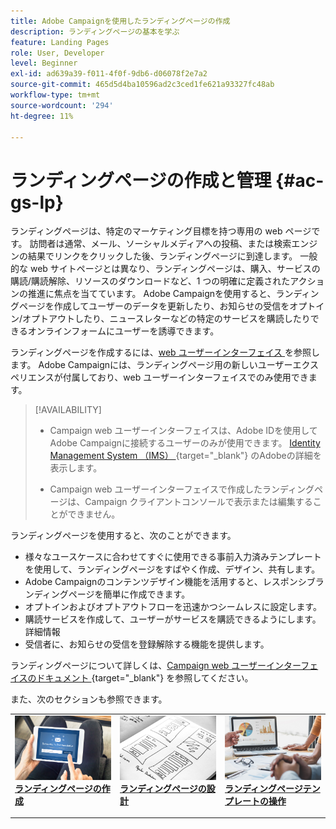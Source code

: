 ```yaml
---
title: Adobe Campaignを使用したランディングページの作成
description: ランディングページの基本を学ぶ
feature: Landing Pages
role: User, Developer
level: Beginner
exl-id: ad639a39-f011-4f0f-9db6-d06078f2e7a2
source-git-commit: 465d5d4ba10596ad2c3ced1fe621a93327fc48ab
workflow-type: tm+mt
source-wordcount: '294'
ht-degree: 11%

---
```


# ランディングページの作成と管理 {#ac-gs-lp}

ランディングページは、特定のマーケティング目標を持つ専用の web ページです。 訪問者は通常、メール、ソーシャルメディアへの投稿、または検索エンジンの結果でリンクをクリックした後、ランディングページに到達します。 一般的な web サイトページとは異なり、ランディングページは、購入、サービスの購読/購読解除、リソースのダウンロードなど、1 つの明確に定義されたアクションの推進に焦点を当てています。 Adobe Campaignを使用すると、ランディングページを作成してユーザーのデータを更新したり、お知らせの受信をオプトイン/オプトアウトしたり、ニュースレターなどの特定のサービスを購読したりできるオンラインフォームにユーザーを誘導できます。

ランディングページを作成するには、[web ユーザーインターフェイス ](../start/campaign-ui.md#campaign-web-user-interface-ac-web-ui) を参照します。 Adobe Campaignには、ランディングページ用の新しいユーザーエクスペリエンスが付属しており、web ユーザーインターフェイスでのみ使用できます。

>[!AVAILABILITY]
>
>* Campaign web ユーザーインターフェイスは、Adobe IDを使用してAdobe Campaignに接続するユーザーのみが使用できます。 [Identity Management System （IMS） ](https://helpx.adobe.com/jp/enterprise/using/identity.html){target="_blank"} のAdobeの詳細を表示します。
>
>* Campaign web ユーザーインターフェイスで作成したランディングページは、Campaign クライアントコンソールで表示または編集することができません。
>

ランディングページを使用すると、次のことができます。

* 様々なユースケースに合わせてすぐに使用できる事前入力済みテンプレートを使用して、ランディングページをすばやく作成、デザイン、共有します。
* Adobe Campaignのコンテンツデザイン機能を活用すると、レスポンシブランディングページを簡単に作成できます。
* オプトインおよびオプトアウトフローを迅速かつシームレスに設定します。
* 購読サービスを作成して、ユーザーがサービスを購読できるようにします。 詳細情報
* 受信者に、お知らせの受信を登録解除する機能を提供します。


ランディングページについて詳しくは、[Campaign web ユーザーインターフェイスのドキュメント ](https://experienceleague.adobe.com/en/docs/campaign-web/v8/landing-pages/get-started-lp){target="_blank"} を参照してください。

また、次のセクションも参照できます。

<table style="table-layout:fixed"><tr style="border: 0;">
<td>
<a href="https://experienceleague.adobe.com/ja/docs/campaign-web/v8/landing-pages/create-lp">
<img alt="リード" src="assets/do-not-localize/lp-subscription.jpeg">
</a>
<div><a href="https://experienceleague.adobe.com/ja/docs/campaign-web/v8/landing-pages/create-lp"><strong>ランディングページの作成</strong>
</div>
<p>
</td>
<td>
<a href="https://experienceleague.adobe.com/ja/docs/campaign-web/v8/landing-pages/lp-content">
<img alt="検証" src="assets/do-not-localize//lp-design.jpg">
</a>
<div>
<a href="https://experienceleague.adobe.com/ja/docs/campaign-web/v8/landing-pages/lp-content"><strong>ランディングページの設計</strong></a>
</div>
<p>
</td>
<td>
<a href="https://experienceleague.adobe.com/ja/docs/campaign-web/v8/landing-pages/lp-templates">
<img alt="検証" src="assets/do-not-localize/lp-reporting.jpg">
</a>
<div>
<a href="https://experienceleague.adobe.com/ja/docs/campaign-web/v8/landing-pages/lp-templates"><strong>ランディングページテンプレートの操作</strong></a>
</div>
<p>
</td>
</tr></table>

